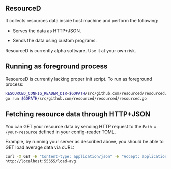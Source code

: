 ## ResourceD

It collects resources data inside host machine and perform the following:

* Serves the data as HTTP+JSON.

* Sends the data using custom programs.

ResourceD is currently alpha software. Use it at your own risk.


## Running as foreground process

ResourceD is currently lacking proper init script. To run as foreground process:

```bash
RESOURCED_CONFIG_READER_DIR=$GOPATH/src/github.com/resourced/resourced/tests/data/config-reader \
go run $GOPATH/src/github.com/resourced/resourced/resourced.go
```


## Fetching resource data through HTTP+JSON

You can GET your resource data by sending HTTP request to the `Path = /your-resource` defined in your config-reader TOML.

Example, by running your server as described above, you should be able to GET load average data via cURL:

```bash
curl -X GET -H "Content-type: application/json" -H "Accept: application/json" \
http://localhost:55555/load-avg
```

